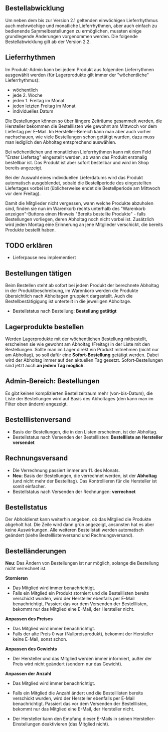 ## Bestellabwicklung

Um neben dem bis zur Version 2.1 geltenden einwöchigen Lieferrhythmus auch mehrwöchige und monatliche Lieferrhythmen, aber auch einfach zu bedienende Sammelbestellungen zu ermöglichen, mussten einige grundlegende Änderungen vorgenommen werden. Die folgende Bestellabwicklung gilt ab der Version 2.2.


## Lieferrhythmen

Im Produkt-Admin kann bei jedem Produkt aus folgenden Lieferrythmen ausgewählt werden (für Lagerprodukte gilt immer der "wöchentliche" Lieferrhythmus):

* wöchentlich
* jede 2. Woche
* jeden 1. Freitag im Monat
* jeden letzten Freitag im Monat
* individuelles Datum

Die Bestellungen können so über längere Zeiträume gesammelt werden, die Hersteller bekommen die Bestelllisten wie gewohnt am Mittwoch vor dem Liefertag per E-Mail. Im Hersteller-Bereich kann man aber auch vorher nachschauen, wie viele Bestellungen schon getätigt wurden, dazu muss man lediglich den Abholtag entsprechend auswählen.

Bei wöchentlichen und monatlichen Lieferrhythmen kann mit dem Feld "Erster Liefertag" eingestellt werden, ab wann das Produkt erstmalig bestellbar ist. Das Produkt ist aber sofort bestellbar und wird im Shop bereits angezeigt.

Bei der Auswahl eines individuellen Lieferdatums wird das Produkt automatisch ausgeblendet, sobald die Bestellperiode des eingestellten Liefertages vorbei ist (üblicherweise endet die Bestellperiode am Mittwoch vor dem Freitag).

Damit die Mitglieder nicht vergessen, wann welche Produkte abzuholen sind, finden sie nun im Warenkorb rechts unterhalb des "Warenkorb anzeigen"-Buttons einen Hinweis "Bereits bestellte Produkte" - falls Bestellungen vorliegen, deren Abholtag noch nicht vorbei ist. Zusätzlich wird jeden Montag eine Erinnerung an jene Mitglieder verschickt, die bereits Produkte bestellt haben.

## TODO erklären
* Lieferpause neu implementiert

## Bestellungen tätigen

Beim Bestellen steht ab sofort bei jedem Produkt der berechnete Abholtag in der Produktbeschreibung, im Warenkorb werden die Produkte übersichtlich nach Abholtagen gruppiert dargestellt. Auch die Bestellbestätigigung ist unterteilt in die jeweiligen Abholtage.

* Bestellstatus nach Bestellung: **Bestellung getätigt** <i class="fa fa-cart-arrow-down ok"></i>

## Lagerprodukte bestellen
Werden Lagerprodukte mit der wöchentlichen Bestellung mitbestellt, erscheinen sie wie gewohnt am Abholtag (Freitag) in der Liste mit den Bestellungen. Sollte man im Lager direkt ein Produkt mitnehmen (nicht nur am Abholtag), so soll dafür eine **Sofort-Bestellung** getätigt werden. Dabei wird der Abholtag immer auf den aktuellen Tag gesetzt. Sofort-Bestellungen sind jetzt auch **an jedem Tag möglich**.

## Admin-Bereich: Bestellungen

Es gibt keinen komplizierten Bestellzeitraum mehr (von-bis-Datum), die Liste der Bestellungen wird auf Basis des Abholtages (den kann man im Filter oben ändern) angezeigt.


## Bestelllistenversand

* Basis der Bestellungen, die in den Listen erscheinen, ist der Abholtag.
* Bestellstatus nach Versenden der Bestelllisten: **Bestellliste an Hersteller versendet** <i class="fa fa-envelope-o ok"></i>


## Rechnungsversand

* Die Verrechnung passiert immer am 11. des Monats.
* **Neu**: Basis der Bestellungen, die verrechnet werden, ist der **Abholtag** (und nicht mehr der Bestelltag). Das Kontrollieren für die Hersteller ist somit einfacher.
* Bestellstatus nach Versenden der Rechnungen: **verrechnet** <i class="fa fa-lock not-ok"></i>


## Bestellstatus

Der Abholdienst kann weiterhin angeben, ob das Mitglied die Produkte abgeholt hat. Die Zeile wird dann grün angezeigt, ansonsten hat es aber keine Auswirkungen. Alle weiteren Bestellstati werden automatisch geändert (siehe Bestelllistenversand und Rechnungsversand).


## Bestelländerungen

**Neu**: Das Ändern von Bestellungen ist nur möglich, solange die Bestellung nicht verrechnet ist.

**Stornieren**
* Das Mitglied wird immer benachrichtigt.
* Falls ein Mitglied ein Produkt storniert und die Bestelllisten bereits verschickt wurden, wird der Hersteller ebenfalls per E-Mail benachrichtigt. Passiert das vor dem Versenden der Bestelllisten, bekommt nur das Mitglied eine E-Mail, der Hersteller nicht.

**Anpassen des Preises**
* Das Mitglied wird immer benachrichtigt.
* Falls der alte Preis 0 war (Nullpreisprodukt), bekommt der Hersteller keine E-Mail, sonst schon.

**Anpassen des Gewichts**
* Der Hersteller und das Mitglied werden immer informiert, außer der Preis wird nicht geändert (sondern nur das Gewicht).

**Anpassen der Anzahl**
* Das Mitglied wird immer benachrichtigt.
* Falls ein Mitglied die Anzahl ändert und die Bestelllisten bereits verschickt wurden, wird der Hersteller ebenfalls per E-Mail benachrichtigt. Passiert das vor dem Versenden der Bestelllisten, bekommt nur das Mitglied eine E-Mail, der Hersteller nicht.


* Der Hersteller kann den Empfang dieser E-Mails in seinen Hersteller-Einstellungen deaktivieren (das Mitglied nicht).
